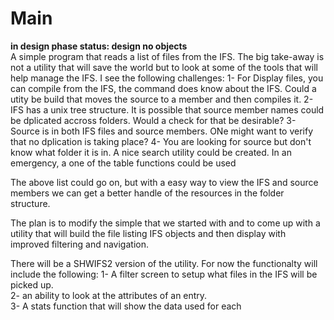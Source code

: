 # Main
**in design phase status: design no objects**  
A simple program that reads a list of files from the IFS.  The big take-away is not a utility that will save the world but to look at some of the tools that will help manage the IFS. I see the following challenges: 
1- For Display files, you can compile from the IFS, the command does know about the IFS. Could a utity be build that moves the source to a member and then compiles it. 
2- IFS has  a unix tree structure. It is possible that source member names could be dplicated accross folders. Would a check for that be desirable? 
3- Source is in both IFS files and source members.  ONe might want to verify that no dplication is taking place? 
4- You are looking for source but don't know what folder it is in.  A nice search utility could be created. In an emergency, a one of the table functions could be used 

The above list could go on, but with a easy way to view the IFS and source members we can get a better handle of the resources in the folder structure.  

The plan is to modify the simple that we started with and to come up with a utility that will build the file listing IFS objects and then display with improved filtering and navigation. 

There will be a SHWIFS2 version of the utility. For now the functionalty will include the following: 
1- A filter screen to setup what files in the IFS will be picked up.  
2- an ability to look at the attributes of an entry.  
3- A stats function that will show the data used for each  


